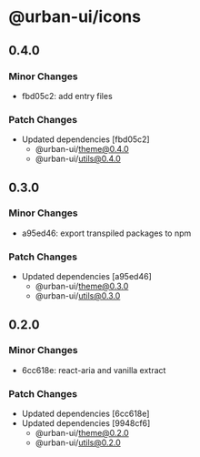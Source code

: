# @urban-ui/icons

## 0.4.0

### Minor Changes

- fbd05c2: add entry files

### Patch Changes

- Updated dependencies [fbd05c2]
  - @urban-ui/theme@0.4.0
  - @urban-ui/utils@0.4.0

## 0.3.0

### Minor Changes

- a95ed46: export transpiled packages to npm

### Patch Changes

- Updated dependencies [a95ed46]
  - @urban-ui/theme@0.3.0
  - @urban-ui/utils@0.3.0

## 0.2.0

### Minor Changes

- 6cc618e: react-aria and vanilla extract

### Patch Changes

- Updated dependencies [6cc618e]
- Updated dependencies [9948cf6]
  - @urban-ui/theme@0.2.0
  - @urban-ui/utils@0.2.0
